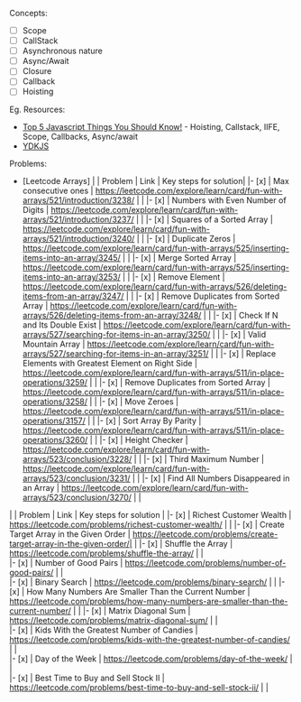 Concepts:
- [ ] Scope
- [ ] CallStack
- [ ] Asynchronous nature
- [ ] Async/Await
- [ ] Closure
- [ ] Callback
- [ ] Hoisting

Eg. Resources:
* [Top 5 Javascript Things You Should Know!](https://www.youtube.com/watch?v=v0QTqHXiVNw) - Hoisting, Callstack, IIFE, Scope, Callbacks, Async/await
* [YDKJS](https://github.com/getify/You-Dont-Know-JS/blob/1st-ed/README.md)

Problems:
* [Leetcode Arrays]
| | Problem | Link | Key steps for solution| 
|- [x] | Max consecutive ones | https://leetcode.com/explore/learn/card/fun-with-arrays/521/introduction/3238/ |  |
|- [x] | Numbers with Even Number of Digits | https://leetcode.com/explore/learn/card/fun-with-arrays/521/introduction/3237/ |  |
|- [x] | Squares of a Sorted Array | https://leetcode.com/explore/learn/card/fun-with-arrays/521/introduction/3240/ |  |
|- [x] | Duplicate Zeros | https://leetcode.com/explore/learn/card/fun-with-arrays/525/inserting-items-into-an-array/3245/ | |
|- [x] | Merge Sorted Array | https://leetcode.com/explore/learn/card/fun-with-arrays/525/inserting-items-into-an-array/3253/ | |
|- [x] | Remove Element | https://leetcode.com/explore/learn/card/fun-with-arrays/526/deleting-items-from-an-array/3247/ | |
|- [x] | Remove Duplicates from Sorted Array | https://leetcode.com/explore/learn/card/fun-with-arrays/526/deleting-items-from-an-array/3248/ | |
|- [x] | Check If N and Its Double Exist | https://leetcode.com/explore/learn/card/fun-with-arrays/527/searching-for-items-in-an-array/3250/ | |
|- [x] | Valid Mountain Array | https://leetcode.com/explore/learn/card/fun-with-arrays/527/searching-for-items-in-an-array/3251/ | |
|- [x] | Replace Elements with Greatest Element on Right Side | https://leetcode.com/explore/learn/card/fun-with-arrays/511/in-place-operations/3259/ | |
|- [x] | Remove Duplicates from Sorted Array | https://leetcode.com/explore/learn/card/fun-with-arrays/511/in-place-operations/3258/ | |
|- [x] | Move Zeroes | https://leetcode.com/explore/learn/card/fun-with-arrays/511/in-place-operations/3157/ | |
|- [x] | Sort Array By Parity | https://leetcode.com/explore/learn/card/fun-with-arrays/511/in-place-operations/3260/ | |
|- [x] | Height Checker | https://leetcode.com/explore/learn/card/fun-with-arrays/523/conclusion/3228/ | |
|- [x] | Third Maximum Number | https://leetcode.com/explore/learn/card/fun-with-arrays/523/conclusion/3231/ | |
|- [x] | Find All Numbers Disappeared in an Array | https://leetcode.com/explore/learn/card/fun-with-arrays/523/conclusion/3270/ | |


| | Problem | Link | Key steps for solution |
|- [x] | Richest Customer Wealth | https://leetcode.com/problems/richest-customer-wealth/ | |
|- [x] | Create Target Array in the Given Order | https://leetcode.com/problems/create-target-array-in-the-given-order/| |
|- [x] | Shuffle the Array | https://leetcode.com/problems/shuffle-the-array/ | |       
|- [x] | Number of Good Pairs | https://leetcode.com/problems/number-of-good-pairs/ | |          
|- [x] | Binary Search | https://leetcode.com/problems/binary-search/ | |
|- [x] | How Many Numbers Are Smaller Than the Current Number | https://leetcode.com/problems/how-many-numbers-are-smaller-than-the-current-number/ | |
|- [x] | Matrix Diagonal Sum | https://leetcode.com/problems/matrix-diagonal-sum/ | |         
|- [x] | Kids With the Greatest Number of Candies | https://leetcode.com/problems/kids-with-the-greatest-number-of-candies/ | |  
|- [x] | Day of the Week | https://leetcode.com/problems/day-of-the-week/ | |   
|- [x] | Best Time to Buy and Sell Stock II | https://leetcode.com/problems/best-time-to-buy-and-sell-stock-ii/ | |